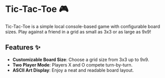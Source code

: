 # Tic-Tac-Toe 🎮

Tic-Tac-Toe is a simple local console-based game with configurable board sizes. Play against a friend in a grid as small as 3x3 or as large as 9x9!

## Features ✨

- **Customizable Board Size**: Choose a grid size from 3x3 up to 9x9.  
- **Two Player Mode**: Players X and O compete turn-by-turn.  
- **ASCII Art Display**: Enjoy a neat and readable board layout.  